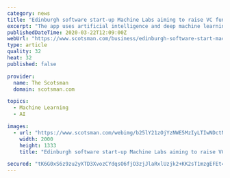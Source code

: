 ```yaml
---
category: news
title: "Edinburgh software start-up Machine Labs aiming to raise VC funds and boost headcount"
excerpt: "The app uses artificial intelligence and deep machine learning so its users can maximize the value of their databases with more relevant customer communications. Sorry, there seem to be some issues. Please try again later. Submitting... Chief executive Andrew Veitch – previously a co-founder of Diet Chef – said: “The launch hugely ..."
publishedDateTime: 2020-03-22T12:09:00Z
webUrl: "https://www.scotsman.com/business/edinburgh-software-start-machine-labs-aiming-raise-vc-funds-and-boost-headcount-2504070"
type: article
quality: 32
heat: 32
published: false

provider:
  name: The Scotsman
  domain: scotsman.com

topics:
  - Machine Learning
  - AI

images:
  - url: "https://www.scotsman.com/webimg/b25lY21zOjYzNWE5MzIyLTIwNDctNGQ5MC04NzE1LWQxM2NkMDk5ZWE2YToyZmI0NjI3MC0wNjMxLTQ4N2QtYTc5Ny1jODY4MzUwOGQyNTA=.jpg"
    width: 2000
    height: 1333
    title: "Edinburgh software start-up Machine Labs aiming to raise VC funds and boost headcount"

secured: "tK6G0xS6z9zu2yXTD3XvozCYdqsO6fjO3zjJlaRxlUzjk2+KK2sT1mzgEFEt4QjF7Ng97G/1ApFESFf6gWOA4FKc9N4R0LoVTej3Q5Kbzurv4vYgEstFF1hyHfqh0HgjgRDH/abM+NO9stN2F572AR34HYh7bor8KKps4cOEBaGC3ePgeTKqEMEPOCsnN86RLmuWXa8sOb1geJLc1pp2tey2uO7I01XEFjKvyq/FoTrsBcCYnMlrqHmVIR63mfVxc1VUd1UTzSnC06hkYcpRf/ZA+bgkLyt0qFO0elofgX+16w+ojo9vHH+/G4ZVbqn5;jMoZX3mmOlnZu8hoy4cyFw=="
---
```



